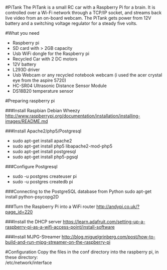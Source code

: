 #PiTank
The PiTank is a small RC car with a Raspberry Pi for a brain. It is controlled over a Wi-Fi network through a TCP/IP socket, and streams back live video from an on-board webcam. The PiTank gets power from 12V battery and a switching voltage regulator for a steady five volts. 

#What you need
- Raspberry pi
- SD card with > 2GB capacity  
- Usb WiFi dongle for the Raspberry pi
- Recycled Car with 2 DC motors
- 12V battery
- L293D driver
- Usb Webcam or any recycled notebook webcam (i used the acer crystal eye from the aspire 5720)
- HC-SR04 Ultrasonic Distance Sensor Module  
- DS18B20 temperature sensor

#Preparing raspberry pi

###Install Raspbian Debian Wheezy 
http://www.raspberrypi.org/documentation/installation/installing-images/README.md

###Install Apache2/php5/Postgresql
- sudo apt-get install apache2
- sudo apt-get install php5 libapache2-mod-php5
- sudo apt-get install postgresql
- sudo apt-get install php5-pgsql

###Configure Postgresql
- sudo -u postgres createuser pi
- sudo -u postgres createdb pi

###Connecting to the PostgreSQL database from Python
sudo apt-get install python-psycopg2D

###Turn the Raspberry Pi into a WiFi router
http://andypi.co.uk/?page_id=220

###Install the DHCP server
https://learn.adafruit.com/setting-up-a-raspberry-pi-as-a-wifi-access-point/install-software

###Install MJPG-Streamer
http://blog.miguelgrinberg.com/post/how-to-build-and-run-mjpg-streamer-on-the-raspberry-pi

#Configuration
Copy the files in the conf directory into the raspberry pi, in these directory:  
/etc/network/interface
 